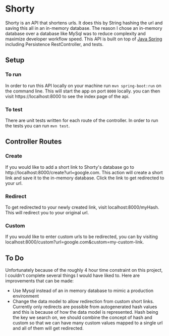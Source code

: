 # Shorty
Shorty is an API that shortens urls. It does this by String hashing the url and saving this all in an in-memory
database. The reason I chose an in-memory database over a database like MySql was to reduce complexity and maximize
developer workflow speed. This API is built on top of [Java Spring]() including Persistence
RestController, and tests.

## Setup
### To run
In order to run this API locally on your machine run `mvn spring-boot:run` on the command line.
This will start the app on port `8000` locally. you can then visit https://localhost:8000 to see the
index page of the api.

### To test
There are unit tests written for each route of the controller. In order to run the tests you can run
`mvn test`.

## Controller Routes
### Create
If you would like to add a short link to Shorty's database go to http://localhost:8000/create?url=google.com.
This action will create a short link and save it to the in-memory database. Click the link to get redirected to your
url.

### Redirect
To get redirected to your newly created link, visit localhost:8000/myHash. This will redirect you to your original
url.

### Custom
If you would like to enter custom urls to be redirected, you can by visiting localhost:8000/custom?url=google.com&custom=my-custom-link.

## To Do
Unfortunately because of the roughly 4 hour time constraint on this project, I couldn't complete several things
I would have liked to. Here are improvements that can be made:
- Use Mysql instead of an in memory database to mimic a production environment
- Change the data model to allow redirection from custom short links. Currently only redirects are possible
from autogenerated hash values and this is because of how the data model is represented. Hash being the key we search on,
we should combine the concept of hash and custom so that we can have many custom values mapped to a single
url and all of them will get redirected.
